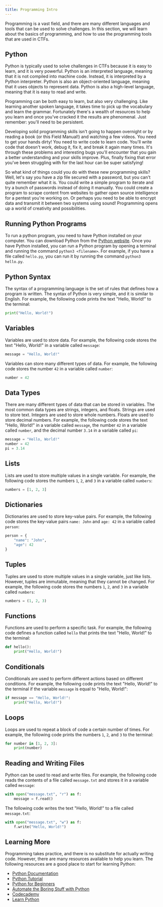 ```yaml
---
title: Programming Intro
---
```


Programming is a vast field, and there are many different languages and tools that can be used to solve challenges. In this section, we will learn about the basics of programming, and how to use the programming tools that are used in CTFs. 

## Python

Python is typically used to solve challenges in CTFs because it is easy to learn, and it is very powerful. Python is an interpreted language, meaning that it is not compiled into machine code. Instead, it is interpreted by a Python interpreter. Python is also an object-oriented language, meaning that it uses objects to represent data. Python is also a high-level language, meaning that it is easy to read and write.

Programming can be both easy to learn, but also very challenging. Like learning another spoken language, it takes time to pick up the vocabulary and learn the grammar. Fortunately there's a wealth of resources to help you learn and once you've cracked it the results are phenomenal. Just remember: you'll need to be persistent.

Developing solid programming skills isn't going to happen overnight or by reading a book (or this Field Manual!) and watching a few videos. You need to get your hands dirty! You need to write code to learn code. You'll write code that doesn't work, debug it, fix it, and break it again many times. It's through these problems and interesting bugs you'll encounter that you gain a better understanding and your skills improve. Plus, finally fixing that error you've been struggling with for the last hour can be super satisfying!

So what kind of things could you do with these new programming skills? Well, let's say you have a zip file secured with a password, but you can't quite remember what it is. You could write a simple program to iterate and try a bunch of passwords instead of doing it manually. You could create a program to scrape content from websites to gather open source intelligence for a pentest you're working on. Or perhaps you need to be able to encrypt data and transmit it between two systems using sound! Programming opens up a world of creativity and possibilities.

## Running Python Programs

To run a python program, you need to have Python installed on your computer. You can download Python from the [Python website](https://www.python.org/downloads/). Once you have Python installed, you can run a Python program by opening a terminal and running the command `python3 <filename>`. For example, if you have a file called `hello.py`, you can run it by running the command `python3 hello.py`.

## Python Syntax

The syntax of a programming language is the set of rules that defines how a program is written. The syntax of Python is very simple, and it is similar to English. For example, the following code prints the text "Hello, World!" to the terminal:

```python
print("Hello, World!")
```

## Variables

Variables are used to store data. For example, the following code stores the text "Hello, World!" in a variable called `message`:

```python
message = "Hello, World!"
```

Variables can store many different types of data. For example, the following code stores the number `42` in a variable called `number`:

```python
number = 42
```

## Data Types

There are many different types of data that can be stored in variables. The most common data types are strings, integers, and floats. Strings are used to store text. Integers are used to store whole numbers. Floats are used to store decimal numbers. For example, the following code stores the text "Hello, World!" in a variable called `message`, the number `42` in a variable called `number`, and the decimal number `3.14` in a variable called `pi`:

```python
message = "Hello, World!"
number = 42
pi = 3.14
```

## Lists

Lists are used to store multiple values in a single variable. For example, the following code stores the numbers `1`, `2`, and `3` in a variable called `numbers`:

```python
numbers = [1, 2, 3]
```

## Dictionaries

Dictionaries are used to store key-value pairs. For example, the following code stores the key-value pairs `name: John` and `age: 42` in a variable called `person`:

```python
person = {
    "name": "John",
    "age": 42
}
```

## Tuples 

Tuples are used to store multiple values in a single variable, just like lists. However, tuples are immutable, meaning that they cannot be changed. For example, the following code stores the numbers `1`, `2`, and `3` in a variable called `numbers`:

```python
numbers = (1, 2, 3)
```

## Functions

Functions are used to perform a specific task. For example, the following code defines a function called `hello` that prints the text "Hello, World!" to the terminal:

```python
def hello():
    print("Hello, World!")
```

## Conditionals

Conditionals are used to perform different actions based on different conditions. For example, the following code prints the text "Hello, World!" to the terminal if the variable `message` is equal to "Hello, World!":

```python
if message == "Hello, World!":
    print("Hello, World!")
```

## Loops

Loops are used to repeat a block of code a certain number of times. For example, the following code prints the numbers `1`, `2`, and `3` to the terminal:

```python
for number in [1, 2, 3]:
    print(number)
```

## Reading and Writing Files

Python can be used to read and write files. For example, the following code reads the contents of a file called `message.txt` and stores it in a variable called `message`:

```python
with open("message.txt", "r") as f:
    message = f.read()
```

The following code writes the text "Hello, World!" to a file called `message.txt`:

```python
with open("message.txt", "w") as f:
    f.write("Hello, World!")
```

## Learning More
Programming takes practice, and there is no substitute for actually writing code. However, there are many resources available to help you learn. The following resources are a good place to start for learning Python:
* [Python Documentation](https://docs.python.org/3/)
* [Python Tutorial](https://docs.python.org/3/tutorial/index.html)
* [Python for Beginners](https://www.python.org/about/gettingstarted/)
* [Automate the Boring Stuff with Python](https://automatetheboringstuff.com/)
* [Codecademy](https://www.codecademy.com/learn/learn-python)
* [Learn Python](https://www.learnpython.org/)
